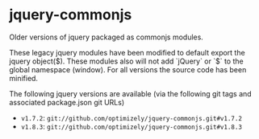 # jquery-commonjs
Older versions of jquery packaged as commonjs modules.

These legacy jquery modules have been modified to default export the jquery object($).  These modules also will not add `jQuery` or `$` to the global namespace (window).  For all versions the source code has been minified.

The following jquery versions are available (via the following git tags and associated package.json git URLs)
- `v1.7.2`: `git://github.com/optimizely/jquery-commonjs.git#v1.7.2`
- `v1.8.3`: `git://github.com/optimizely/jquery-commonjs.git#v1.8.3`


